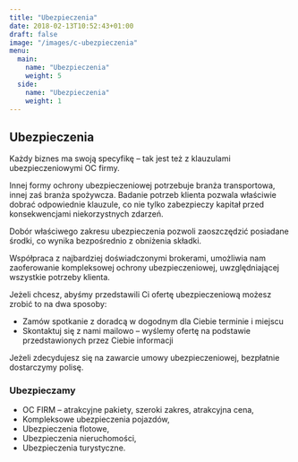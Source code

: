 ```yaml
---
title: "Ubezpieczenia"
date: 2018-02-13T10:52:43+01:00
draft: false
image: "/images/c-ubezpieczenia"
menu:
  main:
    name: "Ubezpieczenia"
    weight: 5
  side:
    name: "Ubezpieczenia"
    weight: 1
---
```

## Ubezpieczenia
Każdy biznes ma swoją specyfikę – tak jest też z klauzulami ubezpieczeniowymi OC firmy. 

Innej formy ochrony ubezpieczeniowej potrzebuje branża transportowa, innej zaś branża spożywcza. Badanie potrzeb klienta pozwala właściwie dobrać odpowiednie klauzule, co nie tylko zabezpieczy kapitał przed konsekwencjami niekorzystnych zdarzeń. 

Dobór właściwego zakresu ubezpieczenia pozwoli zaoszczędzić posiadane środki, co wynika bezpośrednio z obniżenia składki. 

Współpraca z najbardziej doświadczonymi brokerami, umożliwia nam zaoferowanie kompleksowej ochrony ubezpieczeniowej, uwzględniającej wszystkie potrzeby klienta. 

Jeżeli chcesz, abyśmy przedstawili Ci ofertę ubezpieczeniową możesz zrobić to na dwa sposoby:

* Zamów spotkanie z doradcą w dogodnym dla Ciebie terminie i miejscu
* Skontaktuj się z nami mailowo – wyślemy ofertę na podstawie przedstawionych przez Ciebie informacji

<p class="highlight">Jeżeli zdecydujesz się na zawarcie umowy ubezpieczeniowej, bezpłatnie dostarczymy polisę.</p>

### Ubezpieczamy
* OC FIRM – atrakcyjne pakiety, szeroki zakres, atrakcyjna cena,
* Kompleksowe ubezpieczenia pojazdów,
* Ubezpieczenia flotowe,
* Ubezpieczenia nieruchomości,
* Ubezpieczenia turystyczne.
